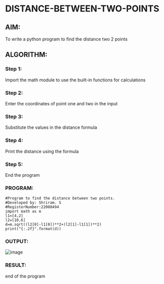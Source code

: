 # DISTANCE-BETWEEN-TWO-POINTS

## AIM:
To write a python program to find the distance two 2 points
## ALGORITHM:
### Step 1:
Import the math module to use the built-in functions for calculations
### Step 2:
Enter the coordinates of point one and two in the input
### Step 3: 
Substitute the values in the distance formula

### Step 4:
Print the distance using the formula
### Step 5: 
End the program
### PROGRAM:
```
#Program to find the distance between two points.
#Developed by: Shriram. S
#RegisterNumber:22008494
import math as m
l1=[4,2]
l2=[10,6]
d=m.sqrt((l2[0]-l1[0])**2+(l2[1]-l1[1])**2)
print("{:.2f}".format(d))
```
  


### OUTPUT:
![image](https://user-images.githubusercontent.com/117991122/214342872-5143a052-a96e-45c4-b616-bc1348198d80.png)


### RESULT:
end of the program
